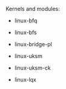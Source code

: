 Kernels and modules:

- linux-bfq

- linux-bfs

- linux-bridge-pl

- linux-uksm

- linux-uksm-ck

- linux-lqx

